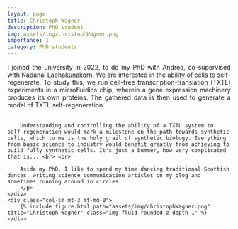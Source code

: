 ```yaml
---
layout: page
title: Christoph Wagner
description: PhD student
img: assets/img/christophWagner.png
importance: 1
category: PhD students
---
```



<div class="row">
    <div class="col-sm mt-3 mt-md-0">
        <p style="text-align: justify">
        I joined the university in 2022, to do my PhD with Andrea, co-supervised with Nadanai Laohakunakorn. We are interested in the ability of cells to self-regenerate. To study this, we run cell-free transcription-translation (TXTL) experiments in a microfluidics chip, wherein a gene expression machinery produces its own proteins. The gathered data is then used to generate a model of TXTL self-regeneration. <br> <br>

        Understanding and controlling the ability of a TXTL system to self-regeneration would mark a milestone on the path towards synthetic cells, which to me is the holy grail of synthetic biology. Everything from basic science to industry would benefit greatly from achieving to build fully synthetic cells. It's just a bummer, how very complicated that is... <br> <br>

        Aside my PhD, I like to spend my time dancing traditional Scottish dances, writing science communication articles on my blog and sometimes running around in circles.
        </p>
    </div>
    <div class="col-sm mt-3 mt-md-0">
        {% include figure.html path="assets/img/christophWagner.png" title="Christoph Wagner" class="img-fluid rounded z-depth-1" %}
    </div>
</div>